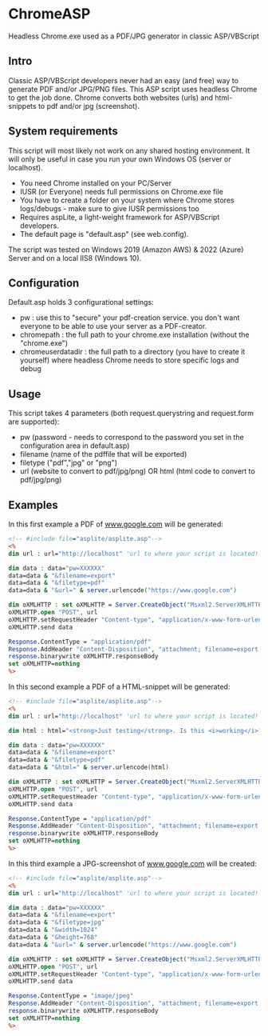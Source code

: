 # ChromeASP
Headless Chrome.exe used as a PDF/JPG generator in classic ASP/VBScript
## Intro
Classic ASP/VBScript developers never had an easy (and free) way to generate PDF and/or JPG/PNG files. This ASP script uses headless Chrome to get the job done. Chrome converts both websites (urls) and html-snippets to pdf and/or jpg (screenshot). 
## System requirements

This script will most likely not work on any shared hosting environment. It will only be useful in case you run your own Windows OS (server or localhost).

- You need Chrome installed on your PC/Server
- IUSR (or Everyone) needs full permissions on Chrome.exe file
- You have to create a folder on your system where Chrome stores logs/debugs - make sure to give IUSR permissions too
- Requires aspLite, a light-weight framework for ASP/VBScript developers.
- The default page is "default.asp" (see web.config). 

The script was tested on Windows 2019 (Amazon AWS) & 2022 (Azure) Server and on a local IIS8 (Windows 10). 



## Configuration
Default.asp holds 3 configurational settings:
- pw : use this to "secure" your pdf-creation service. you don't want everyone to be able to use your server as a PDF-creator.
- chromepath : the full path to your chrome.exe installation (without the "chrome.exe")
- chromeuserdatadir : the full path to a directory (you have to create it yourself) where headless Chrome needs to store specific logs and debug

## Usage
This script takes 4 parameters (both request.querystring and request.form are supported):

- pw (password - needs to correspond to the password you set in the configuration area in default.asp)
- filename (name of the pdffile that will be exported)
- filetype ("pdf","jpg" or "png")
- url (website to convert to pdf/jpg/png) OR html (html code to convert to pdf/jpg/png)

## Examples
In this first example a PDF of www.google.com will be generated:
```ASP
<!-- #include file="asplite/asplite.asp"-->
<%
dim url : url="http://localhost" 'url to where your script is located!

dim data : data="pw=XXXXXX"
data=data & "&filename=export"
data=data & "&filetype=pdf"
data=data & "&url=" & server.urlencode("https://www.google.com") 

dim oXMLHTTP : set oXMLHTTP = Server.CreateObject("Msxml2.ServerXMLHTTP")
oXMLHTTP.open "POST", url
oXMLHTTP.setRequestHeader "Content-type", "application/x-www-form-urlencoded;charset=utf-8"
oXMLHTTP.send data

Response.ContentType = "application/pdf"
Response.AddHeader "Content-Disposition", "attachment; filename=export.pdf"
response.binarywrite oXMLHTTP.responseBody
set oXMLHTTP=nothing
%>
```
In this second example a PDF of a HTML-snippet will be generated:

```ASP
<!-- #include file="asplite/asplite.asp"-->
<%
dim url : url="http://localhost" 'url to where your script is located!

dim html : html="<strong>Just testing</strong>. Is this <i>working</i>?"

dim data : data="pw=XXXXXX"
data=data & "&filename=export"
data=data & "&filetype=pdf"
data=data & "&html=" & server.urlencode(html)

dim oXMLHTTP : set oXMLHTTP = Server.CreateObject("Msxml2.ServerXMLHTTP")
oXMLHTTP.open "POST", url
oXMLHTTP.setRequestHeader "Content-type", "application/x-www-form-urlencoded;charset=utf-8"
oXMLHTTP.send data

Response.ContentType = "application/pdf"
Response.AddHeader "Content-Disposition", "attachment; filename=export.pdf"
response.binarywrite oXMLHTTP.responseBody
set oXMLHTTP=nothing
%>
```
In this third example a JPG-screenshot of www.google.com will be created:

```ASP
<!-- #include file="asplite/asplite.asp"-->
<%
dim url : url="http://localhost" 'url to where your script is located!

dim data : data="pw=XXXXXX"
data=data & "&filename=export"
data=data & "&filetype=jpg"
data=data & "&width=1024"
data=data & "&height=768"
data=data & "&url=" & server.urlencode("https://www.google.com")

dim oXMLHTTP : set oXMLHTTP = Server.CreateObject("Msxml2.ServerXMLHTTP")
oXMLHTTP.open "POST", url
oXMLHTTP.setRequestHeader "Content-type", "application/x-www-form-urlencoded;charset=utf-8"
oXMLHTTP.send data

Response.ContentType = "image/jpeg"
Response.AddHeader "Content-Disposition", "attachment; filename=export.jpg"
response.binarywrite oXMLHTTP.responseBody
set oXMLHTTP=nothing
%>
```
